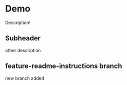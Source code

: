 # Demo 

Description!

## Subheader

other description

## feature-readme-instructions branch

new branch added